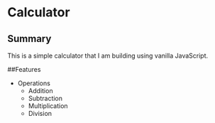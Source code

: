 # Calculator

## Summary

This is a simple calculator that I am building using vanilla JavaScript. 

##Features

- Operations
    - Addition
    - Subtraction
    - Multiplication
    - Division
